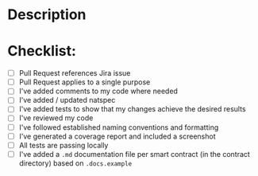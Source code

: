 # Description

<!--
Provide a summary of the changes made, and include some context, such as why the changes are needed. This is helpful to both reviewers, and for future reference.
-->

# Checklist:

- [ ] Pull Request references Jira issue
- [ ] Pull Request applies to a single purpose
- [ ] I've added comments to my code where needed
- [ ] I've added / updated natspec
- [ ] I've added tests to show that my changes achieve the desired results
- [ ] I've reviewed my code
- [ ] I've followed established naming conventions and formatting
- [ ] I've generated a coverage report and included a screenshot
- [ ] All tests are passing locally
- [ ] I've added a `.md` documentation file per smart contract (in the contract directory) based on `.docs.example`
